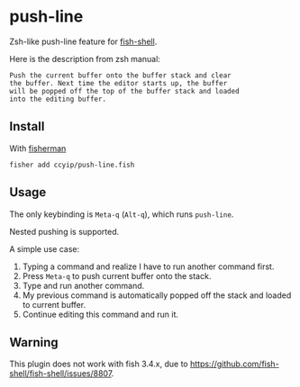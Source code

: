 # push-line

Zsh-like push-line feature for [fish-shell].

Here is the description from zsh manual:

```
Push the current buffer onto the buffer stack and clear
the buffer. Next time the editor starts up, the buffer
will be popped off the top of the buffer stack and loaded
into the editing buffer.
```

## Install

With [fisherman]

```
fisher add ccyip/push-line.fish
```

## Usage

The only keybinding is `Meta-q` (`Alt-q`), which runs `push-line`.

Nested pushing is supported.

A simple use case:

1. Typing a command and realize I have to run another command first.
2. Press `Meta-q` to push current buffer onto the stack.
3. Type and run another command.
4. My previous command is automatically popped off the stack and loaded to current buffer.
5. Continue editing this command and run it.

[fish-shell]: https://github.com/fish-shell/fish-shell
[fisherman]: https://github.com/fisherman/fisherman

## Warning

This plugin does not work with fish 3.4.x, due to
https://github.com/fish-shell/fish-shell/issues/8807.
